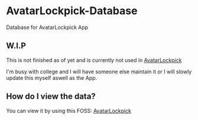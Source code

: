 # AvatarLockpick-Database
Database for AvatarLockpick App

## W.I.P
This is not finished as of yet and is currently not used in [AvatarLockpick](https://github.com/scrim-dev/AvatarLockpick)

I'm busy with college and I will have someone else maintain it or I will slowly update this myself aswell as the App.

## How do I view the data?
You can view it by using this FOSS: [AvatarLockpick](https://github.com/sqlitebrowser/sqlitebrowser)
